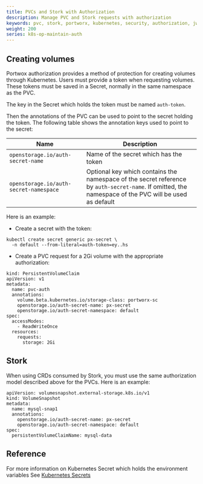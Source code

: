 ```yaml
---
title: PVCs and Stork with Authorization
description: Manage PVC and Stork requests with authorization
keywords: pvc, stork, portworx, kubernetes, security, authorization, jwt, shared secret
weight: 200
series: k8s-op-maintain-auth
---
```


## Creating volumes
Portwox authorization provides a method of protection for creating volumes
through Kubernetes. Users must provide a token when requesting volumes. These
tokens must be saved in a Secret, normally in the same namespace as the PVC.

The key in the Secret which holds the token must be named `auth-token`.

Then the annotations of the PVC can be used to point to the secret holding the
token. The following table shows the annotation keys used to point to the
secret:

| Name | Description |
| ---- | ----------- |
| `openstorage.io/auth-secret-name` | Name of the secret which has the token |
| `openstorage.io/auth-secret-namespace` | Optional key which contains the namespace of the secret reference by `auth-secret-name`. If omitted, the namespace of the PVC will be used as default |

Here is an example:

* Create a secret with the token:

```text
kubectl create secret generic px-secret \
  -n default --from-literal=auth-token=ey..hs
```

* Create a PVC request for a 2Gi volume with the appropriate authorization:

```text
kind: PersistentVolumeClaim
apiVersion: v1
metadata:
  name: pvc-auth
  annotations:
    volume.beta.kubernetes.io/storage-class: portworx-sc
    openstorage.io/auth-secret-name: px-secret
    openstorage.io/auth-secret-namespace: default
spec:
  accessModes:
    - ReadWriteOnce
  resources:
    requests:
      storage: 2Gi
```

## Stork
When using CRDs consumed by Stork, you must use the same authorization model
described above for the PVCs. Here is an example:

```text
apiVersion: volumesnapshot.external-storage.k8s.io/v1
kind: VolumeSnapshot
metadata:
  name: mysql-snap1
  annotations:
    openstorage.io/auth-secret-name: px-secret
    openstorage.io/auth-secret-namespace: default
spec:
  persistentVolumeClaimName: mysql-data
```

## Reference

For more information on Kubernetes Secret which holds the environment variables See [Kubernetes
Secrets](https://kubernetes.io/docs/tasks/inject-data-application/distribute-credentials-secure/#define-container-environment-variables-using-secret-data)
